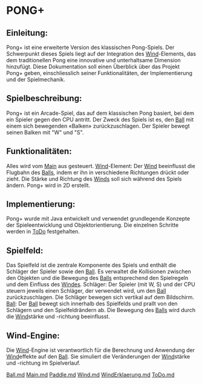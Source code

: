 # PONG+

## Einleitung:
Pong+ ist eine erweiterte Version des klassischen Pong-Spiels. Der Schwerpunkt dieses Spiels liegt auf der Integration des [Wind](Wind.md)-Elements, das dem traditionellen Pong eine innovative und unterhaltsame Dimension hinzufügt. Diese Dokumentation soll einen Überblick über das Projekt Pong+ geben, einschliesslich seiner Funktionalitäten, der Implementierung und der Spielmechanik.

## Spielbeschreibung:
Pong+ ist ein Arcade-Spiel, das auf dem klassischen Pong basiert, bei dem ein Spieler gegen den CPU antritt. Der Zweck des Spiels ist es, den [Ball](Ball.md) mit einem sich bewegenden «Balken» zurückzuschlagen. Der Spieler bewegt seinen Balken mit "W" und "S".

## Funktionalitäten:
Alles wird vom [Main](Main.md) aus gesteuert.
[Wind](Wind.md)-Element: Der [Wind](Wind.md) beeinflusst die Flugbahn des [Balls](Ball.md), indem er ihn in verschiedene Richtungen drückt oder zieht. Die Stärke und Richtung des [Winds](Wind.md) soll sich während des Spiels ändern. Pong+ wird in 2D erstellt.

## Implementierung:
Pong+ wurde mit Java entwickelt und verwendet grundlegende Konzepte der Spieleentwicklung und Objektorientierung.
Die einzelnen Schritte werden in [ToDo](ToDo.md) festgehalten.

## Spielfeld: 
Das Spielfeld ist die zentrale Komponente des Spiels und enthält die Schläger der Spieler sowie den [Ball](Ball.md). Es verwaltet die Kollisionen zwischen den Objekten und die Bewegung des [Balls](Ball.md) entsprechend den Spielregeln und dem Einfluss des [Windes](Wind.md).
Schläger: Der Spieler (mit W, S) und der CPU steuern jeweils einen Schläger, der verwendet wird, um den [Ball](Ball.md) zurückzuschlagen. Die Schläger bewegen sich vertikal auf dem Bildschirm.
[Ball](Ball.md): Der [Ball](Ball.md) bewegt sich innerhalb des Spielfelds und prallt von den Schlägern und den Spielfeldrändern ab. Die Bewegung des [Balls](Ball.md) wird durch die [Wind](Wind.md)stärke und -richtung beeinflusst.

## Wind-Engine: 
Die [Wind](Wind.md)-Engine ist verantwortlich für die Berechnung und Anwendung der [Wind](Wind.md)effekte auf den [Ball](Ball.md). Sie simuliert die Veränderungen der [Wind](Wind.md)stärke und -richtung im Spielverlauf.



[Ball.md](Ball.md)
[Main.md](Main.md)
[Paddle.md](Paddle.md)
[Wind.md](Wind.md)
[WindErklaerung.md](WindErklaerung.md)
[ToDo.md](ToDo.md)
